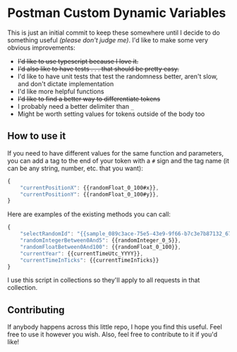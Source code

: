 # Postman Custom Dynamic Variables

This is just an initial commit to keep these somewhere until I decide to do something useful *(please don't judge me)*.  I'd like to make some very obvious improvements:

* ~~I'd like to use typescript because I love it.~~
* ~~I'd also like to have tests . . . that should be pretty easy.~~
* I'd like to have unit tests that test the randomness better, aren't slow, and don't dictate implementation
* I'd like more helpful functions
* ~~I'd like to find a better way to differentiate tokens~~
* I probably need a better delimiter than `_`
* Might be worth setting values for tokens outside of the body too


## How to use it

If you need to have different values for the same function and parameters, you can add a tag to the end of your token with a `#` sign and the tag name (it can be any string, number, etc. that you want):
```javascript
{
    "currentPositionX": {{randomFloat_0_100#x}},
    "currentPositionY": {{randomFloat_0_100#y}},
}
```

Here are examples of the existing methods you can call:

```javascript
{
    "selectRandomId": "{{sample_089c3ace-75e5-43e9-9f66-b7c3e7b87132_6794B2BE-3B4D-4FDF-8B20-12E0342D673F_4A373BFF-1FFA-4076-8339-60C56B0CF158}}",
    "randomIntegerBetween0And5": {{randomInteger_0_5}},
    "randomFloatBetween0And100": {{randomFloat_0_100}},
    "currentYear": {{currentTimeUtc_YYYY}},
    "currentTimeInTicks": {{currentTimeInTicks}}
}
```

I use this script in collections so they'll apply to all requests in that collection.


## Contributing

If anybody happens across this little repo, I hope you find this useful.  Feel free to use it however you wish.  Also, feel free to contribute to it if you'd like!
